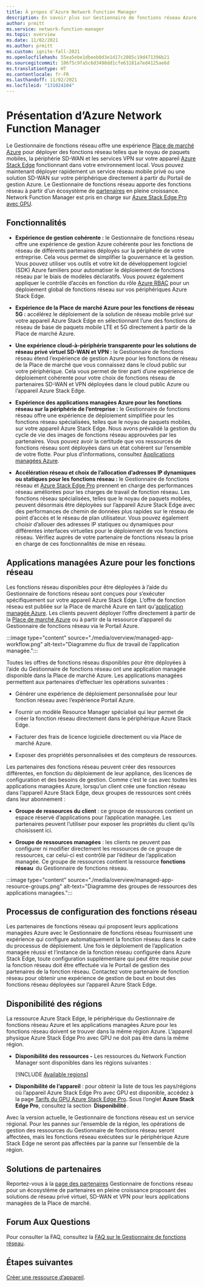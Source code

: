 ```yaml
---
title: À propos d’Azure Network Function Manager
description: En savoir plus sur Gestionnaire de fonctions réseau Azure, un service d’orchestration natif cloud complètement managé qui vous permet de déployer et de configurer des fonctions réseau sur Azure Stack Edge Pro avec GPU pour une expérience hybride cohérente à l’aide du Portail Azure.
author: prmitt
ms.service: network-function-manager
ms.topic: overview
ms.date: 11/02/2021
ms.author: prmitt
ms.custom: ignite-fall-2021
ms.openlocfilehash: 55ea5ebe1dbeeb0d3e1d17c2085c19d471396b21
ms.sourcegitcommit: 106f5c9fa5c6d3498dd1cfe63181a7ed4125ae6d
ms.translationtype: HT
ms.contentlocale: fr-FR
ms.lasthandoff: 11/02/2021
ms.locfileid: "131024104"
---
```

# <a name="what-is-azure-network-function-manager"></a>Présentation d’Azure Network Function Manager

Le Gestionnaire de fonctions réseau offre une expérience [Place de marché Azure](https://azure.microsoft.com/marketplace/) pour déployer des fonctions réseau telles que le noyau de paquets mobiles, la périphérie SD-WAN et les services VPN sur votre appareil [Azure Stack Edge](https://azure.microsoft.com/products/azure-stack/edge/) fonctionnant dans votre environnement local. Vous pouvez maintenant déployer rapidement un service réseau mobile privé ou une solution SD-WAN sur votre périphérique directement à partir du Portail de gestion Azure. Le Gestionnaire de fonctions réseau apporte des fonctions réseau à partir d’un écosystème de [partenaires](#partners) en pleine croissance. Network Function Manager est pris en charge sur [Azure Stack Edge Pro avec GPU](../databox-online/azure-stack-edge-gpu-overview.md).

## <a name="features"></a><a name="features"></a>Fonctionnalités

* **Expérience de gestion cohérente :** le Gestionnaire de fonctions réseau offre une expérience de gestion Azure cohérente pour les fonctions de réseau de différents partenaires déployés sur la périphérie de votre entreprise. Cela vous permet de simplifier la gouvernance et la gestion. Vous pouvez utiliser vos outils et votre kit de développement logiciel (SDK) Azure familiers pour automatiser le déploiement de fonctions réseau par le biais de modèles déclaratifs. Vous pouvez également appliquer le contrôle d’accès en fonction du rôle [Azure RBAC](../role-based-access-control/overview.md) pour un déploiement global de fonctions réseau sur vos périphériques Azure Stack Edge.

* **Expérience de la Place de marché Azure pour les fonctions de réseau 5G :** accélérez le déploiement de la solution de réseau mobile privé sur votre appareil Azure Stack Edge en sélectionnant l’une des fonctions de réseau de base de paquets mobile LTE et 5G directement à partir de la Place de marché Azure.

* **Une expérience cloud-à-périphérie transparente pour les solutions de réseau privé virtuel SD-WAN et VPN :** le Gestionnaire de fonctions réseau étend l’expérience de gestion Azure pour les fonctions de réseau de la Place de marché que vous connaissez dans le cloud public sur votre périphérique. Cela vous permet de tirer parti d’une expérience de déploiement cohérente pour votre choix de fonctions réseau de partenaires SD-WAN et VPN déployées dans le cloud public Azure ou l’appareil Azure Stack Edge.

* **Expérience des applications managées Azure pour les fonctions réseau sur la périphérie de l’entreprise :** le Gestionnaire de fonctions réseau offre une expérience de déploiement simplifiée pour les fonctions réseau spécialisées, telles que le noyau de paquets mobiles, sur votre appareil Azure Stack Edge. Nous avons prévalidé la gestion du cycle de vie des images de fonctions réseau approuvées par les partenaires. Vous pouvez avoir la certitude que vos ressources de fonctions réseau sont déployées dans un état cohérent sur l’ensemble de votre flotte. Pour plus d’informations, consultez [Applications managées Azure](../azure-resource-manager/managed-applications/overview.md).

* **Accélération réseau et choix de l’allocation d’adresses IP dynamiques ou statiques pour les fonctions réseau :** le Gestionnaire de fonctions réseau et [Azure Stack Edge Pro](../databox-online/azure-stack-edge-gpu-overview.md) prennent en charge des performances réseau améliorées pour les charges de travail de fonction réseau. Les fonctions réseau spécialisées, telles que le noyau de paquets mobiles, peuvent désormais être déployées sur l’appareil Azure Stack Edge avec des performances de chemin de données plus rapides sur le réseau de point d’accès et le réseau de plan utilisateur. Vous pouvez également choisir d’allouer des adresses IP statiques ou dynamiques pour différentes interfaces virtuelles pour le déploiement de vos fonctions réseau. Vérifiez auprès de votre partenaire de fonctions réseau la prise en charge de ces fonctionnalités de mise en réseau.  

## <a name="azure-managed-applications-for-network-functions"></a><a name="managed"></a>Applications managées Azure pour les fonctions réseau

Les fonctions réseau disponibles pour être déployées à l’aide du Gestionnaire de fonctions réseau sont conçues pour s’exécuter spécifiquement sur votre appareil Azure Stack Edge. L’offre de fonction réseau est publiée sur la Place de marché Azure en tant qu'[application managée Azure](../azure-resource-manager/managed-applications/overview.md). Les clients peuvent déployer l’offre directement à partir de la [Place de marché Azure](https://azuremarketplace.microsoft.com/marketplace/) ou à partir de la ressource d’appareil du Gestionnaire de fonctions réseau via le Portail Azure. 

:::image type="content" source="./media/overview/managed-app-workflow.png" alt-text="Diagramme du flux de travail de l’application managée.":::

Toutes les offres de fonctions réseau disponibles pour être déployées à l’aide du Gestionnaire de fonctions réseau ont une application managée disponible dans la Place de marché Azure. Les applications managées permettent aux partenaires d’effectuer les opérations suivantes :

* Générer une expérience de déploiement personnalisée pour leur fonction réseau avec l’expérience Portail Azure. 

* Fournir un modèle Resource Manager spécialisé qui leur permet de créer la fonction réseau directement dans le périphérique Azure Stack Edge.

* Facturer des frais de licence logicielle directement ou via Place de marché Azure. 

* Exposer des propriétés personnalisées et des compteurs de ressources.

Les partenaires des fonctions réseau peuvent créer des ressources différentes, en fonction du déploiement de leur appliance, des licences de configuration et des besoins de gestion. Comme c’est le cas avec toutes les applications managées Azure, lorsqu’un client crée une fonction réseau dans l’appareil Azure Stack Edge, deux groupes de ressources sont créés dans leur abonnement :

* **Groupe de ressources du client** : ce groupe de ressources contient un espace réservé d’applications pour l’application managée. Les partenaires peuvent l’utiliser pour exposer les propriétés du client qu’ils choisissent ici. 

* **Groupe de ressources managées** : les clients ne peuvent pas configurer ni modifier directement les ressources de ce groupe de ressources, car celui-ci est contrôlé par l’éditeur de l’application managée. Ce groupe de ressources contient la ressource **fonctions réseau**  du Gestionnaire de fonctions réseau.

:::image type="content" source="./media/overview/managed-app-resource-groups.png" alt-text="Diagramme des groupes de ressources des applications managées.":::

## <a name="network-function-configuration-process"></a><a name="configuration"></a>Processus de configuration des fonctions réseau 

Les partenaires de fonctions réseau qui proposent leurs applications managées Azure avec le Gestionnaire de fonctions réseau fournissent une expérience qui configure automatiquement la fonction réseau dans le cadre du processus de déploiement. Une fois le déploiement de l’application managée réussi et l’instance de la fonction réseau configurée dans Azure Stack Edge, toute configuration supplémentaire qui peut être requise pour la fonction réseau doit être effectuée via le Portail de gestion des partenaires de la fonction réseau. Contactez votre partenaire de fonction réseau pour obtenir une expérience de gestion de bout en bout des fonctions réseau déployées sur l’appareil Azure Stack Edge.

## <a name="region-availability"></a><a name="regions"></a>Disponibilité des régions

La ressource Azure Stack Edge, le périphérique du Gestionnaire de fonctions réseau Azure et les applications managées Azure pour les fonctions réseau doivent se trouver dans la même région Azure. L’appareil physique Azure Stack Edge Pro avec GPU ne doit pas être dans la même région.

* **Disponibilité des ressources -**  Les ressources du Network Function Manager sont disponibles dans les régions suivantes :

   [!INCLUDE [Available regions](../../includes/network-function-manager-regions-include.md)]

* **Disponibilité de l’appareil** : pour obtenir la liste de tous les pays/régions où l’appareil Azure Stack Edge Pro avec GPU est disponible, accédez à la page [Tarifs du GPU Azure Stack Edge Pro](https://azure.microsoft.com/pricing/details/azure-stack/edge/#azureStackEdgePro). Sous l’onglet **Azure Stack Edge Pro**, consultez la section  **Disponibilité** .

Avec la version actuelle, le Gestionnaire de fonctions réseau est un service régional. Pour les pannes sur l’ensemble de la région, les opérations de gestion des ressources du Gestionnaire de fonctions réseau seront affectées, mais les fonctions réseau exécutées sur le périphérique Azure Stack Edge ne seront pas affectées par la panne sur l’ensemble de la région.

## <a name="partner-solutions"></a><a name="partners"></a>Solutions de partenaires

Reportez-vous à la [page des partenaires](partners.md) Gestionnaire de fonctions réseau pour un écosystème de partenaires en pleine croissance proposant des solutions de réseau privé virtuel, SD-WAN et VPN pour leurs applications managées de la Place de marché.

## <a name="faq"></a><a name="faq"></a>Forum Aux Questions

Pour consulter la FAQ, consultez la [FAQ sur le Gestionnaire de fonctions réseau](faq.md).

## <a name="next-steps"></a>Étapes suivantes

[Créer une ressource d’appareil](create-device.md).
